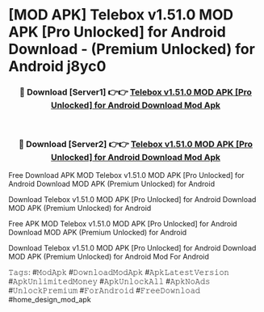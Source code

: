 # [MOD APK] Telebox v1.51.0 MOD APK [Pro Unlocked] for Android Download - (Premium Unlocked) for Android j8yc0



<div align="center">
<h3>🔴 Download [Server1] 👉👉 <a href="https://momento.my/?title=Telebox_v1.51.0_MOD_APK_[Pro_Unlocked]_for_Android_Download">Telebox v1.51.0 MOD APK [Pro Unlocked] for Android Download Mod Apk</a></h3><br>

<h3>🔴 Download [Server2] 👉👉 <a href="https://momento.my/?title=Telebox_v1.51.0_MOD_APK_[Pro_Unlocked]_for_Android_Download">Telebox v1.51.0 MOD APK [Pro Unlocked] for Android Download Mod Apk</a></h3>
</div>



Free Download APK MOD Telebox v1.51.0 MOD APK [Pro Unlocked] for Android Download MOD APK (Premium Unlocked) for Android

Download Telebox v1.51.0 MOD APK [Pro Unlocked] for Android Download MOD APK (Premium Unlocked) for Android

Free APK MOD Telebox v1.51.0 MOD APK [Pro Unlocked] for Android Download MOD APK (Premium Unlocked) for Android

Download Telebox v1.51.0 MOD APK [Pro Unlocked] for Android Download MOD APK (Premium Unlocked) for Android Mod For Android

𝚃𝚊𝚐𝚜: #𝙼𝚘𝚍𝙰𝚙𝚔 #𝙳𝚘𝚠𝚗𝚕𝚘𝚊𝚍𝙼𝚘𝚍𝙰𝚙𝚔 #𝙰𝚙𝚔𝙻𝚊𝚝𝚎𝚜𝚝𝚅𝚎𝚛𝚜𝚒𝚘𝚗 #𝙰𝚙𝚔𝚄𝚗𝚕𝚒𝚖𝚒𝚝𝚎𝚍𝙼𝚘𝚗𝚎𝚢 #𝙰𝚙𝚔𝚄𝚗𝚕𝚘𝚌𝚔𝙰𝚕𝚕 #𝙰𝚙𝚔𝙽𝚘𝙰𝚍𝚜 #𝚄𝚗𝚕𝚘𝚌𝚔𝙿𝚛𝚎𝚖𝚒𝚞𝚖 #𝙵𝚘𝚛𝙰𝚗𝚍𝚛𝚘𝚒𝚍 #𝙵𝚛𝚎𝚎𝙳𝚘𝚠𝚗𝚕𝚘𝚊𝚍 #home_design_mod_apk
